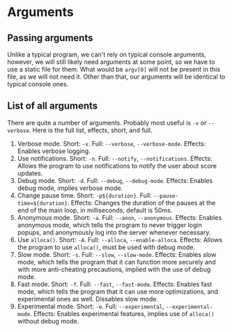 # Arguments

## Passing arguments

Unlike a typical program, we can't rely on typical console arguments, however, we will still likely need arguments at some point, so we have to use a static file for them.
What would be `argv[0]` will not be present in this file, as we will not need it.
Other than that, our arguments will be identical to typical console ones.

## List of all arguments

There are quite a number of arguments. Probably most useful is `-v` or `--verbose`. Here is the full list, effects, short, and full.

1. Verbose mode. Short: `-v`. Full: `--verbose`, `--verbose-mode`. Effects: Enables verbose logging.
2. Use notifications. Short: `-n`. Full: `--notify`, `--notifications`. Effects: Allows the program to use notifications to notify the user about score updates.
3. Debug mode. Short: `-d`. Full: `--debug`, `--debug-mode`. Effects: Enables debug mode, implies verbose mode.
4. Change pause time. Short: `-p${duration}`. Full: `--pause-time=${duration}`. Effects: Changes the duration of the pauses at the end of the main loop, in milliseconds, default is 50ms.
5. Anonymous mode. Short: `-a`. Full: `--anon`, `--anonymous`. Effects: Enables anonymous mode, which tells the program to never trigger login popups, and anonymously log into the server whenever necessary.
6. Use `alloca()`. Short: `-A`. Full: `--alloca`, `--enable-alloca`. Effects: Allows the program to use `alloca()`, must be used with debug mode.
7. Slow mode. Short: `-s`. Full: `--slow`, `--slow-mode`. Effects: Enables slow mode, which tells the program that it can function more securely and with more anti-cheating precautions, implied with the use of debug mode.
8. Fast mode. Short: `-f`. Full: `--fast`, `--fast-mode`. Effects: Enables fast mode, which tells the program that it can use more optimizations, and experimental ones as well. Dissables slow mode.
9. Experimental mode. Short: `-e`. Full: `--experimental`, `--experimental-mode`. Effects: Enables experimental features, implies use of `alloca()` without debug mode.
